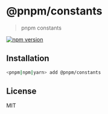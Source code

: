 # @pnpm/constants

> pnpm constants

<!--@shields('npm')-->
[![npm version](https://img.shields.io/npm/v/@pnpm/constants.svg)](https://www.npmjs.com/package/@pnpm/constants)
<!--/@-->

## Installation

```sh
<pnpm|npm|yarn> add @pnpm/constants
```

## License

MIT

